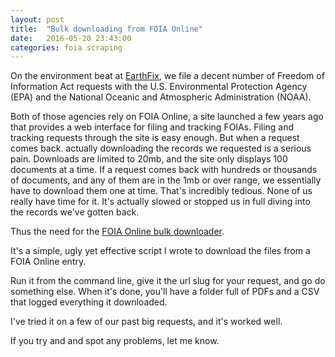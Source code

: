 ```yaml
---
layout: post
title:  "Bulk downloading from FOIA Online"
date:   2016-05-20 23:43:00
categories: foia scraping
---
```


On the environment beat at [EarthFix](http://www.opb.org/news/topic/environment/), we file a decent number of Freedom of Information Act requests with the U.S. Environmental Protection Agency (EPA) and the National Oceanic and Atmospheric Administration (NOAA).

Both of those agencies rely on FOIA Online, a site launched a few years ago that provides a web interface for filing and tracking FOIAs. Filing and tracking requests through the site is easy enough. But when a request comes back. actually downloading the records we requested is a serious pain. Downloads are limited to 20mb, and the site only displays 100 documents at a time. If a request comes back with hundreds or thousands of documents, and any of them are in the 1mb or over range, we essentially have to download them one at time. That's incredibly tedious. None of us really have time for it. It's actually slowed or stopped us in full diving into the records we've gotten back.    

Thus the need for the [FOIA Online bulk downloader](https://github.com/tonyschick/foia-online).

It's a simple, ugly yet effective script I wrote to download the files from a FOIA Online entry.

Run it from the command line, give it the url slug for your request, and go do something else. When it's done, you'll have a folder full of PDFs and a CSV that logged everything it downloaded.

I've tried it on a few of our past big requests, and it's worked well.

If you try and and spot any problems, let me know.
